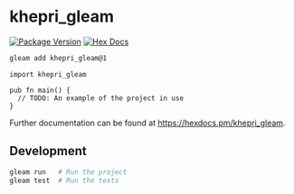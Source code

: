 # khepri_gleam

[![Package Version](https://img.shields.io/hexpm/v/khepri_gleam)](https://hex.pm/packages/khepri_gleam)
[![Hex Docs](https://img.shields.io/badge/hex-docs-ffaff3)](https://hexdocs.pm/khepri_gleam/)

```sh
gleam add khepri_gleam@1
```
```gleam
import khepri_gleam

pub fn main() {
  // TODO: An example of the project in use
}
```

Further documentation can be found at <https://hexdocs.pm/khepri_gleam>.

## Development

```sh
gleam run   # Run the project
gleam test  # Run the tests
```
